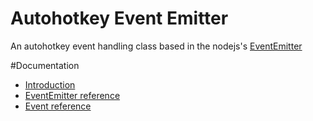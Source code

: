 
# Autohotkey Event Emitter

An autohotkey event handling class based in the nodejs's [EventEmitter](https://nodejs.org/api/events.html#events_class_eventemitter)

#Documentation

 * [Introduction](./docs/introduction.md)
 * [EventEmitter reference](./docs/EventEmitter.md)
 * [Event reference](./docs/Event.md)

